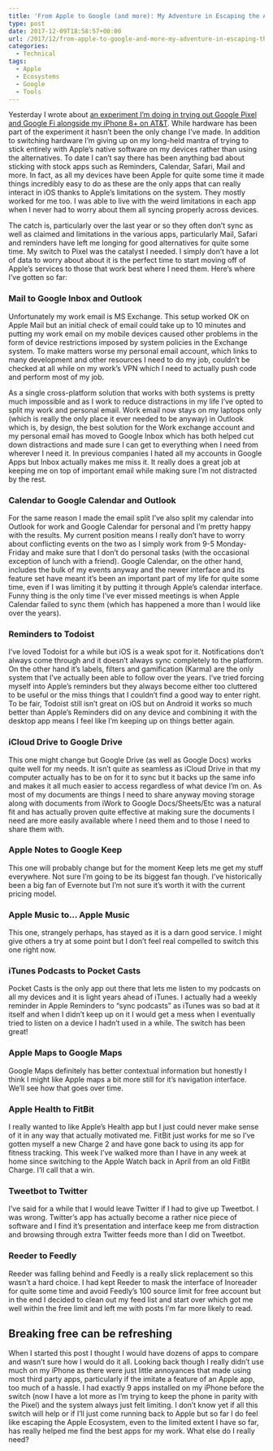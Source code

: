 ```yaml
---
title: 'From Apple to Google (and more): My Adventure in Escaping the Apple Ecosystem'
type: post
date: 2017-12-09T18:58:57+00:00
url: /2017/12/from-apple-to-google-and-more-my-adventure-in-escaping-the-apple-ecosystem/
categories:
  - Technical
tags:
  - Apple
  - Ecosystems
  - Google
  - Tools
---
```


Yesterday I wrote about [an experiment I’m doing in trying out Google Pixel and Google Fi alongside my iPhone 8+ on AT&T][1]. While hardware has been part of the experiment it hasn’t been the only change I’ve made. In addition to switching hardware I’m giving up on my long-held mantra of trying to stick entirely with Apple’s native software on my devices rather than using the alternatives.
To date I can’t say there has been anything bad about sticking with stock apps such as Reminders, Calendar, Safari, Mail and more. In fact, as all my devices have been Apple for quite some time it made things incredibly easy to do as these are the only apps that can really interact in iOS thanks to Apple’s limitations on the system. They mostly worked for me too. I was able to live with the weird limitations in each app when I never had to worry about them all syncing properly across devices.

The catch is, particularly over the last year or so they often don’t sync as well as claimed and limitations in the various apps, particularly Mail, Safari and reminders have left me longing for good alternatives for quite some time. My switch to Pixel was the catalyst I needed. I simply don’t have a lot of data to worry about about it is the perfect time to start moving off of Apple’s services to those that work best where I need them. Here’s where I’ve gotten so far:

### Mail to Google Inbox and Outlook

Unfortunately my work email is MS Exchange. This setup worked OK on Apple Mail but an initial check of email could take up to 10 minutes and putting my work email on my mobile devices caused other problems in the form of device restrictions imposed by system policies in the Exchange system. To make matters worse my personal email account, which links to many development and other resources I need to do my job, couldn’t be checked at all while on my work’s VPN which I need to actually push code and perform most of my job.

As a single cross-platform solution that works with both systems is pretty much impossible and as I work to reduce distractions in my life I’ve opted to split my work and personal email. Work email now stays on my laptops only (which is really the only place it ever needed to be anyway) in Outlook which is, by design, the best solution for the Work exchange account and my personal email has moved to Google Inbox which has both helped cut down distractions and made sure I can get to everything when I need from wherever I need it. In previous companies I hated all my accounts in Google Apps but Inbox actually makes me miss it. It really does a great job at keeping me on top of important email while making sure I’m not distracted by the rest.

### Calendar to Google Calendar and Outlook

For the same reason I made the email split I’ve also split my calendar into Outlook for work and Google Calendar for personal and I’m pretty happy with the results. My current position means I really don’t have to worry about conflicting events on the two as I simply work from 9-5 Monday-Friday and make sure that I don’t do personal tasks (with the occasional exception of lunch with a friend). Google Calendar, on the other hand, includes the bulk of my events anyway and the newer interface and its feature set have meant it’s been an important part of my life for quite some time, even if I was limiting it by putting it through Apple’s calendar interface. Funny thing is the only time I’ve ever missed meetings is when Apple Calendar failed to sync them (which has happened a more than I would like over the years).

### Reminders to Todoist

I’ve loved Todoist for a while but iOS is a weak spot for it. Notifications don’t always come through and it doesn’t always sync completely to the platform. On the other hand it’s labels, filters and gamification (Karma) are the only system that I’ve actually been able to follow over the years. I’ve tried forcing myself into Apple’s reminders but they always become either too cluttered to be useful or the miss things that I couldn’t find a good way to enter right. To be fair, Todoist still isn’t great on iOS but on Android it works so much better than Apple’s Reminders did on any device and combining it with the desktop app means I feel like I’m keeping up on things better again.

### iCloud Drive to Google Drive

This one might change but Google Drive (as well as Google Docs) works quite well for my needs. It isn’t quite as seamless as iCloud Drive in that my computer actually has to be on for it to sync but it backs up the same info and makes it all much easier to access regardless of what device I’m on. As most of my documents are things I need to share anyway moving storage along with documents from iWork to Google Docs/Sheets/Etc was a natural fit and has actually proven quite effective at making sure the documents I need are more easily available where I need them and to those I need to share them with.

### Apple Notes to Google Keep

This one will probably change but for the moment Keep lets me get my stuff everywhere. Not sure I’m going to be its biggest fan though. I’ve historically been a big fan of Evernote but I’m not sure it’s worth it with the current pricing model.

### Apple Music to… Apple Music

This one, strangely perhaps, has stayed as it is a darn good service. I might give others a try at some point but I don’t feel real compelled to switch this one right now.

### iTunes Podcasts to Pocket Casts

Pocket Casts is the only app out there that lets me listen to my podcasts on all my devices and it is light years ahead of iTunes. I actually had a weekly reminder in Apple Reminders to “sync podcasts” as iTunes was so bad at it itself and when I didn’t keep up on it I would get a mess when I eventually tried to listen on a device I hadn’t used in a while. The switch has been great!

### Apple Maps to Google Maps

Google Maps definitely has better contextual information but honestly I think I might like Apple maps a bit more still for it’s navigation interface. We’ll see how that goes over time.

### Apple Health to FitBit

I really wanted to like Apple’s Health app but I just could never make sense of it in any way that actually motivated me. FitBit just works for me so I’ve gotten myself a new Charge 2 and have gone back to using its app for fitness tracking. This week I’ve walked more than I have in any week at home since switching to the Apple Watch back in April from an old FitBit Charge. I’ll call that a win.

### Tweetbot to Twitter

I’ve said for a while that I would leave Twitter if I had to give up Tweetbot. I was wrong. Twitter’s app has actually become a rather nice piece of software and I find it’s presentation and interface keep me from distraction and browsing through extra Twitter feeds more than I did on Tweetbot.

### Reeder to Feedly

Reeder was falling behind and Feedly is a really slick replacement so this wasn’t a hard choice. I had kept Reeder to mask the interface of Inoreader for quite some time and avoid Feedly’s 100 source limit for free account but in the end I decided to clean out my feed list and start over which got me well within the free limit and left me with posts I’m far more likely to read.

## Breaking free can be refreshing

When I started this post I thought I would have dozens of apps to compare and wasn’t sure how I would do it all. Looking back though I really didn’t use much on my iPhone as there were just little annoyances that made using most third party apps, particularly if the imitate a feature of an Apple app, too much of a hassle. I had exactly 9 apps installed on my iPhone before the switch (now I have a lot more as I’m trying to keep the phone in parity with the Pixel) and the system always just felt limiting. I don’t know yet if all this switch will help or if I’ll just come running back to Apple but so far I do feel like escaping the Apple Ecosystem, even to the limited extent I have so far, has really helped me find the best apps for my work. What else do I really need?

 [1]: /2017/12/pixel-2-xl-vs-iphone-8-a-week-of-using-both/